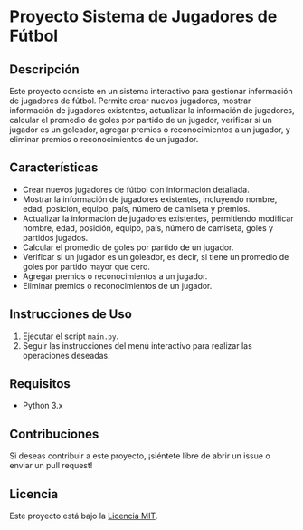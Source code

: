 # Proyecto Sistema de Jugadores de Fútbol

## Descripción
Este proyecto consiste en un sistema interactivo para gestionar información de jugadores de fútbol. Permite crear nuevos jugadores, mostrar información de jugadores existentes, actualizar la información de jugadores, calcular el promedio de goles por partido de un jugador, verificar si un jugador es un goleador, agregar premios o reconocimientos a un jugador, y eliminar premios o reconocimientos de un jugador.

## Características
- Crear nuevos jugadores de fútbol con información detallada.
- Mostrar la información de jugadores existentes, incluyendo nombre, edad, posición, equipo, país, número de camiseta y premios.
- Actualizar la información de jugadores existentes, permitiendo modificar nombre, edad, posición, equipo, país, número de camiseta, goles y partidos jugados.
- Calcular el promedio de goles por partido de un jugador.
- Verificar si un jugador es un goleador, es decir, si tiene un promedio de goles por partido mayor que cero.
- Agregar premios o reconocimientos a un jugador.
- Eliminar premios o reconocimientos de un jugador.

## Instrucciones de Uso
1. Ejecutar el script `main.py`.
2. Seguir las instrucciones del menú interactivo para realizar las operaciones deseadas.

## Requisitos
- Python 3.x

## Contribuciones
Si deseas contribuir a este proyecto, ¡siéntete libre de abrir un issue o enviar un pull request!

## Licencia
Este proyecto está bajo la [Licencia MIT](LICENSE).
